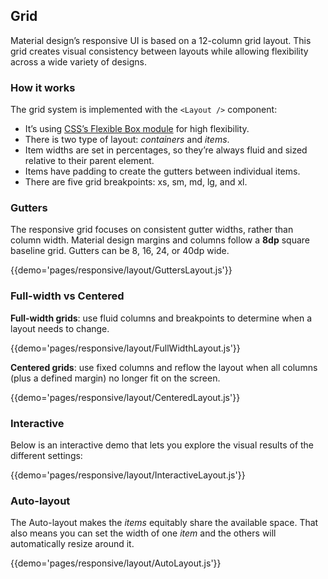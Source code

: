 ## Grid

Material design’s responsive UI is based on a 12-column grid layout.
This grid creates visual consistency between layouts while allowing flexibility across a wide variety of designs.

### How it works

The grid system is implemented with the `<Layout />` component:
- It’s using [CSS’s Flexible Box module](https://www.w3.org/TR/css-flexbox-1/) for high flexibility.
- There is two type of layout: *containers* and *items*.
- Item widths are set in percentages, so they’re always fluid and sized relative to their parent element.
- Items have padding to create the gutters between individual items.
- There are five grid breakpoints: xs, sm, md, lg, and xl.

### Gutters

The responsive grid focuses on consistent gutter widths, rather than column width.
Material design margins and columns follow a **8dp** square baseline grid.
Gutters can be 8, 16, 24, or 40dp wide.

{{demo='pages/responsive/layout/GuttersLayout.js'}}

### Full-width vs Centered

**Full-width grids**: use fluid columns and breakpoints to determine when a layout needs to change.

{{demo='pages/responsive/layout/FullWidthLayout.js'}}

**Centered grids**: use fixed columns and reflow the layout when all columns (plus a defined margin) no longer fit on the screen.

{{demo='pages/responsive/layout/CenteredLayout.js'}}

### Interactive

Below is an interactive demo that lets you explore the visual results of the different settings:

{{demo='pages/responsive/layout/InteractiveLayout.js'}}

### Auto-layout

The Auto-layout makes the *items* equitably share the available space.
That also means you can set the width of one *item* and the others will automatically resize around it.

{{demo='pages/responsive/layout/AutoLayout.js'}}
